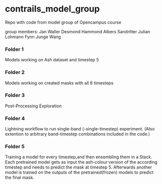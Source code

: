 # contrails_model_group
Repo with code from model group of Opencampus course

group members: 
Jan Waller
Desmond Hammond
Albers Sandritter
Julian Lohmann
Fynn Junge
Wang

### Folder 1
Models working on Ash dataset and timestep 5

### Folder 2
Models working on created masks with all 8 timesteps

### Folder 3
Post-Processing Exploration

### Folder 4
Lightning workflow to run single-band (-single-timestep)  experiment. (Also extention to arbitrary band-timestep combinations included in the code.)

### Folder 5
Training a model for every timestep,and then ensembling them in a Stack. Each pretrained model gets as input the ash-colour version of the according timestep and needs to predict the mask at timestep 5.
Afterwards another model is trained on the outputs of the pretrained(frozen) models to predict the final mask.
